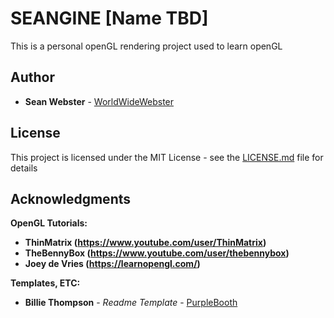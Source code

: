 # SEANGINE [Name TBD]

This is a personal openGL rendering project used to learn openGL

## Author

* **Sean Webster**  - [WorldWideWebster](https://github.com/WorldWideWebster)

## License

This project is licensed under the MIT License - see the [LICENSE.md](LICENSE.md) file for details

## Acknowledgments
**OpenGL Tutorials:**

* **ThinMatrix (https://www.youtube.com/user/ThinMatrix)**
* **TheBennyBox (https://www.youtube.com/user/thebennybox)**
* **Joey de Vries (https://learnopengl.com/)**

**Templates, ETC:**
* **Billie Thompson** - *Readme Template* - [PurpleBooth](https://github.com/PurpleBooth)
